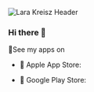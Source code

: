 ![Lara Kreisz Header]([https://github.com/larakreisz/larakreisz/blob/main/20230423_154410_0000.png](https://raw.githubusercontent.com/larakreisz/larakreisz/main/20230423_155044_0000.png))

### Hi there 👋

📱See my apps on

+ 🍎 Apple App Store:

+ 🤖 Google Play Store:

<!--
**larakreisz/larakreisz** is a ✨ _special_ ✨ repository because its `README.md` (this file) appears on your GitHub profile.

Here are some ideas to get you started:

- 🔭 I’m currently working on ...
- 🌱 I’m currently learning ...
- 👯 I’m looking to collaborate on ...
- 🤔 I’m looking for help with ...
- 💬 Ask me about ...
- 📫 How to reach me: ...
- 😄 Pronouns: ...
- ⚡ Fun fact: ...
-->
